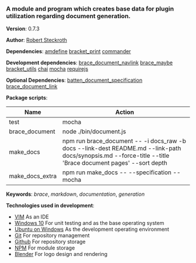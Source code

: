 ###  A module and program which creates base data for plugin utilization regarding document generation.

**Version**: 0.7.3

**Author**: [Robert Steckroth](mailto:RobertSteckroth@gmail.com)

**Dependencies**: [amdefine](https://npmjs.org/package/amdefine) [bracket_print](https://npmjs.org/package/bracket_print) [commander](https://npmjs.org/package/commander)

**Development dependencies**: [brace_document_navlink](https://npmjs.org/package/brace_document_navlink) [brace_maybe](https://npmjs.org/package/brace_maybe) [bracket_utils](https://npmjs.org/package/bracket_utils) [chai](https://npmjs.org/package/chai) [mocha](https://npmjs.org/package/mocha) [requirejs](https://npmjs.org/package/requirejs)

**Optional Dependencies**: [batten_document_specification](https://npmjs.org/package/batten_document_specification) [brace_document_link](https://npmjs.org/package/brace_document_link)

**Package scripts**:

| Name | Action |
| ---- | ------ |
 | test | mocha |
 | brace_document | node ./bin/document.js |
 | make_docs | npm run brace_document -- -i docs_raw -b docs --link-dest README.md --link-path docs/synopsis.md --force-title --title 'Brace document pages' --sort depth |
 | make_docs_extra | npm run make_docs -- --specification --mocha |

**Keywords**: *brace*, *markdown*, *documentation*, *generation*

**Technologies used in development**:
  * [VIM](https://vim.org) As an IDE
  * [Windows 10](https://www.microsoft.com/en-us/software-download/windows10) For unit testing and as the base operating system
  * [Ubuntu on Windows](https://www.microsoft.com/en-us/store/p/ubuntu/9nblggh4msv6) As the development operating environment
  * [Git](https://git-scm.com) For repository management
  * [Github](https://github.com) For repository storage
  * [NPM](https://npmjs.org) For module storage
  * [Blender](https://blender.org) For logo design and rendering